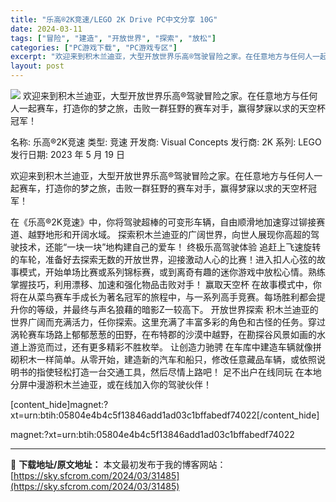 ```yaml
---
title: "乐高®2K竞速/LEGO 2K Drive PC中文分享 10G"
date: 2024-03-11
tags: ["冒险", "建造", "开放世界", "探索", "放松"]
categories: ["PC游戏下载", "PC游戏专区"]
excerpt: "欢迎来到积木兰迪亚，大型开放世界乐高®驾驶冒险之家。在任意地方与任何人一起赛车，打造你的梦之旅，击败一群狂野的赛车对手，赢得梦寐以求的天空杯冠军！ 名称: 乐高®2K竞速 类型: 竞速 开发商: Visual Concepts 发行商: 2K 系列: LEGO 发行日期: 2023 年 5 月 19&hellip;"
layout: post
---
```


<img class="game_header_image_full aligncenter" src="https://cdn.akamai.steamstatic.com/steam/apps/1451810/header.jpg?t=1708960973" />
欢迎来到积木兰迪亚，大型开放世界乐高®驾驶冒险之家。在任意地方与任何人一起赛车，打造你的梦之旅，击败一群狂野的赛车对手，赢得梦寐以求的天空杯冠军！

名称: 乐高®2K竞速
类型: 竞速
开发商: Visual Concepts
发行商: 2K
系列: LEGO
发行日期: 2023 年 5 月 19 日

欢迎来到积木兰迪亚，大型开放世界乐高®驾驶冒险之家。在任意地方与任何人一起赛车，打造你的梦之旅，击败一群狂野的赛车对手，赢得梦寐以求的天空杯冠军！

在《乐高®2K竞速》中，你将驾驶超棒的可变形车辆，自由顺滑地加速穿过铆接赛道、越野地形和开阔水域。 探索积木兰迪亚的广阔世界，向世人展现你高超的驾驶技术，还能“一块一块”地构建自己的爱车！
终极乐高驾驶体验
追赶上飞速旋转的车轮，准备好去探索无数的开放世界，迎接激动人心的比赛！进入扣人心弦的故事模式，开始单场比赛或系列锦标赛，或到离奇有趣的迷你游戏中放松心情。熟练掌握技巧，利用漂移、加速和强化物品击败对手！
赢取天空杯
在故事模式中，你将在从菜鸟赛车手成长为著名冠军的旅程中，与一系列高手竞赛。每场胜利都会提升你的等级，并最终与声名狼藉的暗影Z一较高下。
开放世界探索
积木兰迪亚的世界广阔而充满活力，任你探索。这里充满了丰富多彩的角色和古怪的任务。穿过涡轮赛车场路上郁郁葱葱的田野，在布特郡的沙漠中越野，在勘探谷风景如画的水道上游览而过，还有更多精彩不胜枚举。
让创造力驰骋
在车库中建造车辆就像拼砌积木一样简单。从零开始，建造新的汽车和船只，修改任意藏品车辆，或依照说明书的指使轻松打造一台交通工具，然后尽情上路吧！
足不出户在线同玩
在本地分屏中漫游积木兰迪亚，或在线加入你的驾驶伙伴！

[content_hide]magnet:?xt=urn:btih:05804e4b4c5f13846add1ad03c1bffabedf74022[/content_hide]

<!--wechatfans start-->magnet:?xt=urn:btih:05804e4b4c5f13846add1ad03c1bffabedf74022<!--wechatfans end-->

---
📖 **下载地址/原文地址：** 本文最初发布于我的博客网站：[https://sky.sfcrom.com/2024/03/31485](https://sky.sfcrom.com/2024/03/31485)
